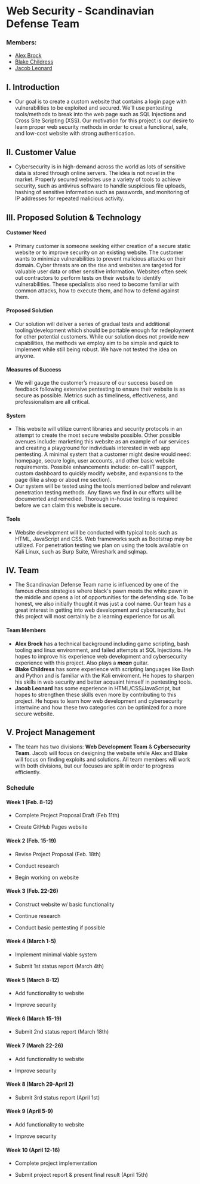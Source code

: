 # Web Security - Scandinavian Defense Team
### Members:
* [Alex Brock](https://github.com/ShrimpyJ)
* [Blake Childress](https://github.com/ObsidianSkin)
* [Jacob Leonard](https://github.com/jacobleonard545)


## I. Introduction
* Our goal is to create a custom website that contains a login page with vulnerabilities to be exploited and secured. We'll use pentesting tools/methods to break into the web page such as SQL Injections and Cross Site Scripting (XSS). Our motivation for this project is our desire to learn proper web security methods in order to creat a functional, safe, and low-cost website with strong authentication.

## II. Customer Value
* Cybersecurity is in high-demand across the world as lots of sensitive data is stored through online servers. The idea is not novel in the market. Properly secured websites use a variety of tools to achieve security, such as antivirus software to handle suspicious file uploads, hashing of sensitive information such as passwords, and monitoring of IP addresses for repeated malicious activity.

## III. Proposed Solution & Technology

#### Customer Need
* Primary customer is someone seeking either creation of a secure static website or to improve security on an existing website. The customer wants to minimize vulnerabilities to prevent malicious attacks on their domain. Cyber threats are on the rise and websites are targeted for valuable user data or other sensitive information. Websites often seek out contractors to perform tests on their website to identify vulnerabilities. These specialists also need to become familiar with common attacks, how to execute them, and how to defend against them.

#### Proposed Solution
* Our solution will deliver a series of gradual tests and additional tooling/development which should be portable enough for redeployment for other potential customers. While our solution does not provide new capabilities, the methods we employ aim to be simple and quick to implement while still being robust. We have not tested the idea on anyone.

#### Measures of Success
* We will gauge the customer’s measure of our success based on feedback following extensive pentesting to ensure their website is as secure as possible. Metrics such as timeliness, effectiveness, and professionalism are all critical.

#### System
* This website will utilize current libraries and security protocols in an attempt to create the most secure website possible. Other possible avenues include: marketing this website as an example of our services and creating a playground for individuals interested in web app pentesting. A minimal system that a customer might desire would need: homepage, secure login, user accounts, and other basic website requirements. Possible enhancements include: on-call IT support, custom dashboard to quickly modify website, and expansions to the page (like a shop or about me section).
* Our system will be tested using the tools mentioned below and relevant penetration testing methods. Any flaws we find in our efforts will be documented and remedied. Thorough in-house testing is required before we can claim this website is secure.

#### Tools
* Website development will be conducted with typical tools such as HTML, JavaScript and CSS. Web frameworks such as Bootstrap may be utilized. For penetration testing we plan on using the tools available on Kali Linux, such as Burp Suite, Wireshark and sqlmap.

## IV. Team
* The Scandinavian Defense Team name is influenced by one of the famous chess strategies where black's pawn meets the white pawn in the middle and opens a lot of opportunities for the defending side. To be honest, we also initially thought it was just a cool name. Our team has a great interest in getting into web development and cybersecurity, but this project will most certainly be a learning experience for us all.
#### Team Members
* **Alex Brock** has a technical background including game scripting, bash tooling and linux environment, and failed attempts at SQL Injections. He hopes to improve his experience web development and cybersecurity experience with this project. Also plays a ***mean*** guitar.
* **Blake Childress** has some experience with scripting languages like Bash and Python and is familiar with the Kali enviroment. He hopes to sharpen his skills in web security and better acquaint himself in pentesting tools.
* **Jacob Leonard** has some experience in HTML/CSS/JavaScript, but hopes to strengthen these skills even more by contributing to this project. He hopes to learn how web development and cybersecurity intertwine and how these two categories can be optimized for a more secure website.
## V. Project Management
* The team has two divisions: **Web Development Team** & **Cybersecurity Team**. Jacob will focus on designing the website while Alex and Blake will focus on finding exploits and solutions. All team members will work with both divisions, but our focuses are split in order to progress efficiently.

### Schedule

#### Week 1 (Feb. 8-12)

* Complete Project Proposal Draft (Feb 11th)

* Create GitHub Pages website

#### Week 2 (Feb. 15-19)

* Revise Project Proposal (Feb. 18th)

* Conduct research

* Begin working on website


#### Week 3 (Feb. 22-26)

* Construct website w/ basic functionality

* Continue research

* Conduct basic pentesting if possible


#### Week 4 (March 1-5)

* Implement minimal viable system

* Submit 1st status report (March 4th)


#### Week 5 (March 8-12)

* Add functionality to website

* Improve security


#### Week 6 (March 15-19)

* Submit 2nd status report (March 18th)


#### Week 7 (March 22-26)

* Add functionality to website

* Improve security


#### Week 8 (March 29-April 2)

* Submit 3rd status report (April 1st)


#### Week 9 (April 5-9)

* Add functionality to website

* Improve security


#### Week 10 (April 12-16)

* Complete project implementation

* Submit project report & present final result (April 15th)


